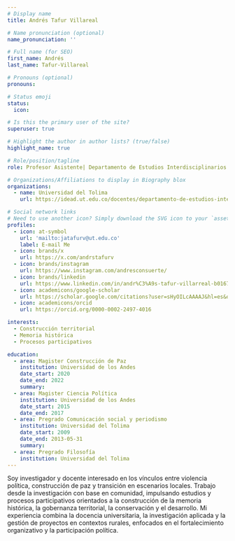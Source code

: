 ```yaml
---
# Display name
title: Andrés Tafur Villareal

# Name pronunciation (optional)
name_pronunciation: ''

# Full name (for SEO)
first_name: Andrés
last_name: Tafur-Villareal

# Pronouns (optional)
pronouns:

# Status emoji
status:
  icon: 

# Is this the primary user of the site?
superuser: true

# Highlight the author in author lists? (true/false)
highlight_name: true

# Role/position/tagline
role: Profesor Asistente| Departamento de Estudios Interdisciplinarios

# Organizations/Affiliations to display in Biography blox
organizations:
  - name: Universidad del Tolima
    url: https://idead.ut.edu.co/docentes/departamento-de-estudios-interdisciplinarios.html

# Social network links
# Need to use another icon? Simply download the SVG icon to your `assets/media/icons/` folder.
profiles:
  - icon: at-symbol
    url: 'mailto:jatafurv@ut.edu.co'
    label: E-mail Me
  - icon: brands/x
    url: https://x.com/andrstafurv
  - icon: brands/instagram
    url: https://www.instagram.com/andresconsuerte/
  - icon: brands/linkedin
    url: https://www.linkedin.com/in/andr%C3%A9s-tafur-villarreal-b016712a/
  - icon: academicons/google-scholar
    url: https://scholar.google.com/citations?user=sHyOILcAAAAJ&hl=es&oi=ao
  - icon: academicons/orcid
    url: https://orcid.org/0000-0002-2497-4016

interests:
  - Construcción territorial
  - Memoria histórica
  - Procesos participativos

education:
  - area: Magister Construcción de Paz
    institution: Universidad de los Andes
    date_start: 2020
    date_end: 2022
    summary:
  - area: Magister Ciencia Política
    institution: Universidad de los Andes
    date_start: 2015
    date_end: 2017
  - area: Pregrado Comunicación social y periodismo
    institution: Universidad del Tolima
    date_start: 2009
    date_end: 2013-05-31
    summary:
  - area: Pregrado Filosofía
    institution: Universidad del Tolima
---
```


Soy investigador y docente interesado en los vínculos entre violencia política, construcción de paz y transición en escenarios locales. Trabajo desde la investigación con base en comunidad, impulsando estudios y procesos participativos orientados a la construcción de la memoria histórica, la gobernanza territorial, la conservación y el desarrollo. Mi experiencia combina la docencia universitaria, la investigación aplicada y la gestión de proyectos en contextos rurales, enfocados en el fortalecimiento organizativo y la participación política.
